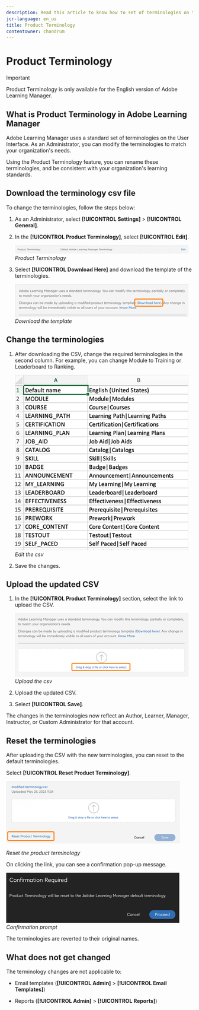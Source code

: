 ```yaml
---
description: Read this article to know how to set of terminologies on the User Interface.
jcr-language: en_us
title: Product Terminology
contentowner: chandrum
---
```

# Product Terminology

>[!IMPORTANT]
>
>Product Terminology is only available for the English version of Adobe Learning Manager.

## What is Product Terminology in Adobe Learning Manager

Adobe Learning Manager uses a standard set of terminologies on the User Interface. As an Administrator, you can modify the terminologies to match your organization's needs.

Using the Product Terminology feature, you can rename these terminologies, and be consistent with your organization's learning standards.

## Download the terminology csv file

To change the terminologies, follow the steps below:

1. As an Administrator, select **[!UICONTROL Settings]** > **[!UICONTROL General]**.
1. In the **[!UICONTROL Product Terminology]**, select **[!UICONTROL Edit]**.

   ![](assets/product-terminology-settings.png)
   _Product Terminology_

1. Select **[!UICONTROL Download Here]** and download the template of the terminologies.

   ![](assets/download-here-pt.png)
   _Download the template_

## Change the terminologies

1. After downloading the CSV, change the required terminologies in the second column. For example, you can change Module to Training or Leaderboard to Ranking.

   ![](assets/csv-product-terminology.png)
   _Edit the csv_

1. Save the changes.

## Upload the updated CSV

1. In the **[!UICONTROL Product Terminology]** section, select the link to upload the CSV.

   ![](assets/update-the-csv.png)
   _Upload the csv_

1. Upload the updated CSV.
1. Select **[!UICONTROL Save]**.

The changes in the terminologies now reflect an Author, Learner, Manager, Instructor, or Custom Administrator for that account.

## Reset the terminologies

After uploading the CSV with the new terminologies, you can reset to the default terminologies.

Select **[!UICONTROL Reset Product Terminology]**.

![](assets/reset-the-terminology.png)

_Reset the product terminology_

On clicking the link, you can see a confirmation pop-up message.

![](assets/confirmation.png)
_Confirmation prompt_

The terminologies are reverted to their original names.

## What does not get changed

The terminology changes are not applicable to:

* Email templates (**[!UICONTROL Admin]** > **[!UICONTROL Email Templates]**)

* Reports (**[!UICONTROL Admin]** > **[!UICONTROL Reports]**)


